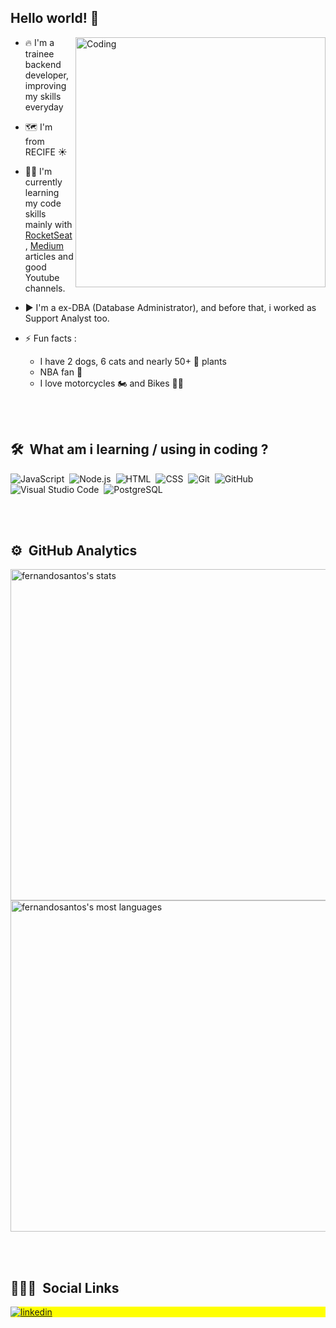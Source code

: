 ## Hello world! 👋

<!--
**fernandosantoshs/fernandosantoshs** is a ✨ _special_ ✨ repository because its `README.md` (this file) appears on your GitHub profile.

Here are some ideas to get you started:

- 🔭 I’m currently working on ...
- 🌱 I’m currently learning ...
- 👯 I’m looking to collaborate on ...
- 🤔 I’m looking for help with ...
- 💬 Ask me about ...
- 📫 How to reach me: ...
- 😄 Pronouns: ...
- ⚡ Fun fact: ...
-->
<p>
<img align="right" alt="Coding" width="400" src="https://cdn.dribbble.com/users/1162077/screenshots/3848914/programmer.gif">


  - 🔥 I'm a trainee backend developer, improving my skills everyday
  
  - 🗺️ I'm from RECIFE ☀️  

- 👨‍💻 I'm currently learning my code skills mainly with <a href="https://rocketseat.com.br" target="_blank">RocketSeat</a>, <a href="https://medium.com" target="_blank">Medium</a> articles and good Youtube channels. 

- ▶️ I'm a ex-DBA (Database Administrator), and before that, i worked as Support Analyst too.

- ⚡ Fun facts : 
  - I have 2 dogs, 6 cats and nearly 50+ 🌱 plants
  - NBA fan 🏀
  - I love motorcycles 🏍️ and Bikes 🚴‍♂️
 </p>
<br><br>

## 🛠 &nbsp;What am i learning / using in coding ?

![JavaScript](https://img.shields.io/badge/-JavaScript-05122A?style=flat&logo=javascript)&nbsp;
![Node.js](https://img.shields.io/badge/-Node.js-05122A?style=flat&logo=node.js)&nbsp;
![HTML](https://img.shields.io/badge/-HTML-05122A?style=flat&logo=HTML5)&nbsp;
![CSS](https://img.shields.io/badge/-CSS-05122A?style=flat&logo=CSS3&logoColor=1572B6)&nbsp;
![Git](https://img.shields.io/badge/-Git-05122A?style=flat&logo=git)&nbsp;
![GitHub](https://img.shields.io/badge/-GitHub-05122A?style=flat&logo=github)&nbsp;
![Visual Studio Code](https://img.shields.io/badge/-Visual%20Studio%20Code-05122A?style=flat&logo=visual-studio-code&logoColor=007ACC)&nbsp;
![PostgreSQL](https://img.shields.io/badge/-PostgreSQL-05122A?style=flat&logo=postgresql)&nbsp;

<br><br>

## ⚙️ &nbsp;GitHub Analytics

<p align="left">
<img width="530em" src="https://github-readme-stats.vercel.app/api?username=fernandosantoshs&show_icons=true&theme=darcula" alt="fernandosantos's stats"/>
<img width="530em" src="https://github-readme-stats.vercel.app/api/top-langs/?username=fernandosantoshs&layout=compact&theme=darcula" alt="fernandosantos's most languages"/>
</p>

<br><br>

## 👨🏽‍🦲 &nbsp;Social Links

<p align="left" style="background:yellow">

<a href="https://linkedin.com/in/fernandohenriquedossantos" target="_blank">
  <img align="center" src="https://img.shields.io/badge/-fernandosantos-05122A?style=flat&logo=linkedin" alt="linkedin"/>
</a>

</p>

